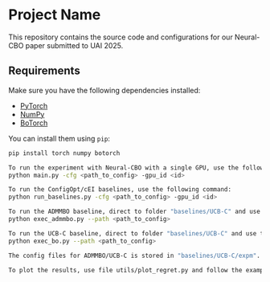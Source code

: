 # Project Name

This repository contains the source code and configurations for our Neural-CBO paper submitted to UAI 2025. 

## Requirements

Make sure you have the following dependencies installed:

- [PyTorch](https://pytorch.org/)
- [NumPy](https://numpy.org/)
- [BoTorch](https://botorch.org/)

You can install them using `pip`:

```bash
pip install torch numpy botorch

To run the experiment with Neural-CBO with a single GPU, use the following command:
python main.py -cfg <path_to_config> -gpu_id <id>

To run the ConfigOpt/cEI baselines, use the following command:
python run_baselines.py -cfg <path_to_config> -gpu_id <id>

To run the ADMMBO baseline, direct to folder "baselines/UCB-C" and use the following command:
python exec_admmbo.py --path <path_to_config>

To run the UCB-C baseline, direct to folder "baselines/UCB-C" and use the following command:
python exec_bo.py --path <path_to_config>

The config files for ADMMBO/UCB-C is stored in "baselines/UCB-C/expm". The config files for Neural-CBO/ConfigOpt/cEI is stored in "./objective_configs/". 

To plot the results, use file utils/plot_regret.py and follow the example in this file
